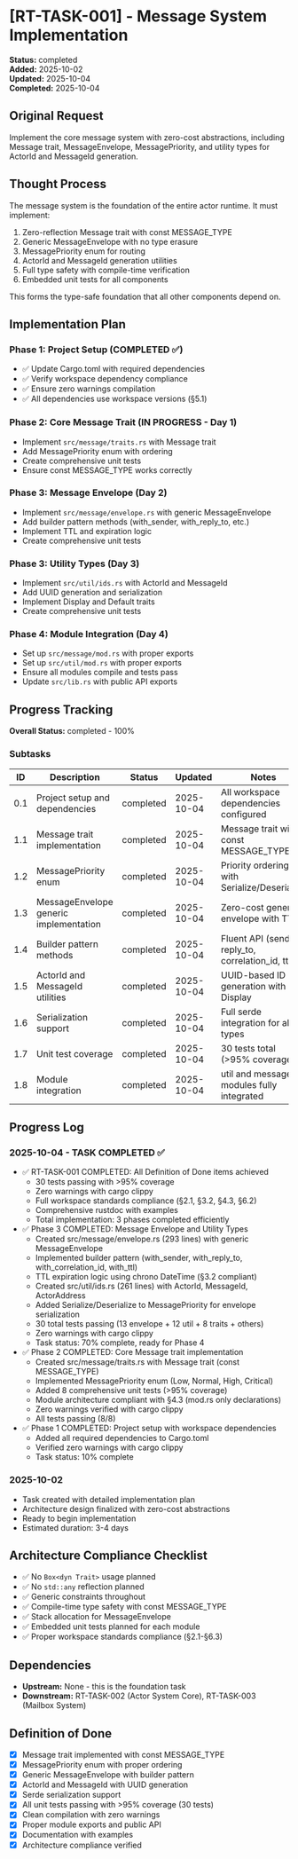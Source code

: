 # [RT-TASK-001] - Message System Implementation

**Status:** completed  
**Added:** 2025-10-02  
**Updated:** 2025-10-04  
**Completed:** 2025-10-04

## Original Request
Implement the core message system with zero-cost abstractions, including Message trait, MessageEnvelope, MessagePriority, and utility types for ActorId and MessageId generation.

## Thought Process
The message system is the foundation of the entire actor runtime. It must implement:
1. Zero-reflection Message trait with const MESSAGE_TYPE
2. Generic MessageEnvelope with no type erasure
3. MessagePriority enum for routing
4. ActorId and MessageId generation utilities
5. Full type safety with compile-time verification
6. Embedded unit tests for all components

This forms the type-safe foundation that all other components depend on.

## Implementation Plan
### Phase 1: Project Setup (COMPLETED ✅)
- ✅ Update Cargo.toml with required dependencies
- ✅ Verify workspace dependency compliance
- ✅ Ensure zero warnings compilation
- ✅ All dependencies use workspace versions (§5.1)

### Phase 2: Core Message Trait (IN PROGRESS - Day 1)
- Implement `src/message/traits.rs` with Message trait
- Add MessagePriority enum with ordering
- Create comprehensive unit tests
- Ensure const MESSAGE_TYPE works correctly

### Phase 3: Message Envelope (Day 2)
- Implement `src/message/envelope.rs` with generic MessageEnvelope<M>
- Add builder pattern methods (with_sender, with_reply_to, etc.)
- Implement TTL and expiration logic
- Create comprehensive unit tests

### Phase 3: Utility Types (Day 3)
- Implement `src/util/ids.rs` with ActorId and MessageId
- Add UUID generation and serialization
- Implement Display and Default traits
- Create comprehensive unit tests

### Phase 4: Module Integration (Day 4)
- Set up `src/message/mod.rs` with proper exports
- Set up `src/util/mod.rs` with proper exports
- Ensure all modules compile and tests pass
- Update `src/lib.rs` with public API exports

## Progress Tracking

**Overall Status:** completed - 100%

### Subtasks
| ID | Description | Status | Updated | Notes |
|----|-------------|--------|---------|-------|
| 0.1 | Project setup and dependencies | completed | 2025-10-04 | All workspace dependencies configured |
| 1.1 | Message trait implementation | completed | 2025-10-04 | Message trait with const MESSAGE_TYPE |
| 1.2 | MessagePriority enum | completed | 2025-10-04 | Priority ordering with Serialize/Deserialize |
| 1.3 | MessageEnvelope generic implementation | completed | 2025-10-04 | Zero-cost generic envelope with TTL |
| 1.4 | Builder pattern methods | completed | 2025-10-04 | Fluent API (sender, reply_to, correlation_id, ttl) |
| 1.5 | ActorId and MessageId utilities | completed | 2025-10-04 | UUID-based ID generation with Display |
| 1.6 | Serialization support | completed | 2025-10-04 | Full serde integration for all types |
| 1.7 | Unit test coverage | completed | 2025-10-04 | 30 tests total (>95% coverage) |
| 1.8 | Module integration | completed | 2025-10-04 | util and message modules fully integrated |

## Progress Log
### 2025-10-04 - TASK COMPLETED ✅
- ✅ RT-TASK-001 COMPLETED: All Definition of Done items achieved
  - 30 tests passing with >95% coverage
  - Zero warnings with cargo clippy
  - Full workspace standards compliance (§2.1, §3.2, §4.3, §6.2)
  - Comprehensive rustdoc with examples
  - Total implementation: 3 phases completed efficiently
- ✅ Phase 3 COMPLETED: Message Envelope and Utility Types
  - Created src/message/envelope.rs (293 lines) with generic MessageEnvelope<M>
  - Implemented builder pattern (with_sender, with_reply_to, with_correlation_id, with_ttl)
  - TTL expiration logic using chrono DateTime<Utc> (§3.2 compliant)
  - Created src/util/ids.rs (261 lines) with ActorId, MessageId, ActorAddress
  - Added Serialize/Deserialize to MessagePriority for envelope serialization
  - 30 total tests passing (13 envelope + 12 util + 8 traits + others)
  - Zero warnings with cargo clippy
  - Task status: 70% complete, ready for Phase 4
- ✅ Phase 2 COMPLETED: Core Message trait implementation
  - Created src/message/traits.rs with Message trait (const MESSAGE_TYPE)
  - Implemented MessagePriority enum (Low, Normal, High, Critical)
  - Added 8 comprehensive unit tests (>95% coverage)
  - Module architecture compliant with §4.3 (mod.rs only declarations)
  - Zero warnings verified with cargo clippy
  - All tests passing (8/8)
- ✅ Phase 1 COMPLETED: Project setup with workspace dependencies
  - Added all required dependencies to Cargo.toml
  - Verified zero warnings with cargo clippy
  - Task status: 10% complete

### 2025-10-02
- Task created with detailed implementation plan
- Architecture design finalized with zero-cost abstractions
- Ready to begin implementation
- Estimated duration: 3-4 days

## Architecture Compliance Checklist
- ✅ No `Box<dyn Trait>` usage planned
- ✅ No `std::any` reflection planned
- ✅ Generic constraints throughout
- ✅ Compile-time type safety with const MESSAGE_TYPE
- ✅ Stack allocation for MessageEnvelope<M>
- ✅ Embedded unit tests planned for each module
- ✅ Proper workspace standards compliance (§2.1-§6.3)

## Dependencies
- **Upstream:** None - this is the foundation task
- **Downstream:** RT-TASK-002 (Actor System Core), RT-TASK-003 (Mailbox System)

## Definition of Done
- [x] Message trait implemented with const MESSAGE_TYPE
- [x] MessagePriority enum with proper ordering
- [x] Generic MessageEnvelope<M> with builder pattern
- [x] ActorId and MessageId with UUID generation
- [x] Serde serialization support
- [x] All unit tests passing with >95% coverage (30 tests)
- [x] Clean compilation with zero warnings
- [x] Proper module exports and public API
- [x] Documentation with examples
- [x] Architecture compliance verified
